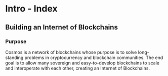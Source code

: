 # Intro - Index

## Building an Internet of Blockchains

### Purpose

Cosmos is a network of blockchains whose purpose is to solve long-standing problems in cryptocurrency and blockchain communities. The end goal is to allow many sovereign and easy-to-develop blockchains to scale and interoperate with each other, creating an Internet of Blockchains.

<iframe :src="links.cosmos.intro.video" width="1024" height="576" frameborder="0" webkitallowfullscreen mozallowfullscreen allowfullscreen>

### Architecture

The Cosmos network consists of many independent, parallel blockchains, called zones, each powered by classical Byzantine fault-tolerant (BFT) consensus protocols like #[a(:href='links.tm.website') Tendermint] (already used by platforms like #[a(href='https://github.com/hyperledger/burrow') Hyperledger's Burrow]). Some zones act as hubs with respect to other zones, allowing many zones to interoperate through a shared hub. The architecture is a more general application of the Bitcoin sidechains concept, using classic BFT and Proof-of-Stake algorithms, instead of Proof-of-Work.

## Interoperable

<div class="image"><img src="public/diagrams/ex_dist_exchange.png"></div>

Cosmos can interoperate with multiple other applications and cryptocurrencies, something other blockchains can't do well. By creating a new zone, you can plug any blockchain system into the Cosmos hub and pass tokens back and forth between those zones, without the need for an intermediary.
For example, if you wanted to trade bitcoins for ether today, you would have to do so on a centralized exchange. The problem is, many of our exchanges today are plagued by hacks, theft, and cons. Two prime examples are what happened at #[a(href='http://www.thedailybeast.com/articles/2016/05/19/behind-the-biggest-bitcoin-heist-in-history-inside-the-implosion-of-mt-gox.html') Mt. Gox] and more recently #[a(href='http://www.reuters.com/article/us-bitfinex-hacked-hongkong-idUSKCN10E0KP') Bitfinex].

## Scalable

<div class="image"><img src="public/diagrams/ex_evm_sharding.png"></div>

Scaling is another open issue for blockchains. Both Ethereum and Bitcoin support only a fraction of the transactions seen daily on payment networks like Visa or Mastercard. In contrast, Tendermint and IBC allow blockchains in Cosmos to scale out indefinitely. Zones built on top of Tendermint can handle up to thousands of transactions per second by themselves. And even if transaction speed slows down on a Zone because too many people are using it, another identical Zone can be added to the Hub and half of the users directed to it, thereby doubling transaction capacity. Meanwhile, the Cosmos Hub ensure that Zones connected to it remain in sync.

## Developer Friendly

<div class="image"><img src="public/diagrams/ex_evm_upgrading.png"></div>

Cosmos was designed with developers in mind. It comes with a powerful toolkit based on Tendermint that enables you to easily build decentralized applications. If your application requires sovereignty and flexibility, you can deploy your own blockchain without having to deal with the complicated networking and consensus parts of the software--thanks to Tendermint and its Application-Blockchain Interface (ABCI). If your application doesn't need its own chain and validator set, you can deploy it on Ethermint, which allows you to do everything Ethereum does--but with far greater performance. Finally, if you want to retain full privacy and control over your application, Tendermint enables you to deploy private blockchains. You can learn more in our #[a(href='/developers') developer] page.

## Decentralized

<div class="image"><img src="public/diagrams/ex_network.png"></div>

One of the great tragedies of cryptocurrencies today has been their failure to interoperate with existing systems — and each other. Cosmos offers a way to link them together, but without creating a new centralized clearinghouse or exchange.

Cosmos is built on principles of cryptography, sound economics, consensus theory, transparency, and accountability to serve as a new foundation for our future financial systems.

You can use Cosmos as a testing ground for a new cryptocurrency design, an upgrade to an existing cryptocurrency, as a means for decentralized exchange, or as a platform for scalable smart contracts.

Cosmos is not just a single distributed ledger, and the Cosmos hub isn't a walled garden or the center of its universe — anyone can use this protocol to create their own hub to compete with Cosmos in a free market of blockchains

The only question is, what will you build on Cosmos?
